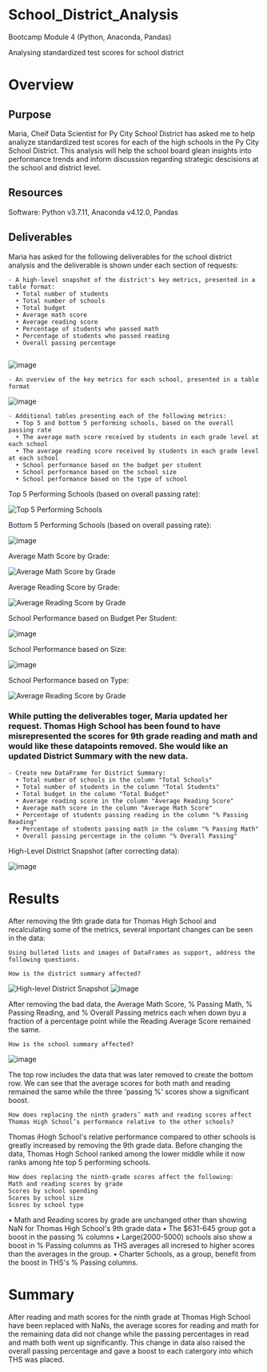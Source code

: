 # School_District_Analysis
Bootcamp Module 4 (Python, Anaconda, Pandas)

Analysing standardized test scores for school district 

# Overview

## Purpose

Maria, Cheif Data Scientist for Py City School District has asked me to help analiyze standardized test scores for each of the high schools in the Py City School District. This analysis will help the school board glean insights into performance trends and inform discussion regarding strategic descisions at the school and district level.

## Resources

Software: Python v3.7.11, Anaconda v4.12.0, Pandas

## Deliverables
Maria has asked for the following deliverables for the school district analysis and the deliverable is shown under each section of requests: 
```
- A high-level snapshot of the district's key metrics, presented in a table format:
  • Total number of students
  • Total number of schools
  • Total budget
  • Average math score
  • Average reading score
  • Percentage of students who passed math
  • Percentage of students who passed reading
  • Overall passing percentage
  
```
![image](/Analysis/district_analysis_deliverable_1.png "High-level District Snapshot")

```
- An overview of the key metrics for each school, presented in a table format
```

![image](https://github.com/Bryan-Corn/School_District_Analysis/blob/main/Analysis/district_analysis_deliverable__2.png "School Summary Table")

```
- Additional tables presenting each of the following metrics:
  • Top 5 and bottom 5 performing schools, based on the overall passing rate
  • The average math score received by students in each grade level at each school
  • The average reading score received by students in each grade level at each school
  • School performance based on the budget per student
  • School performance based on the school size 
  • School performance based on the type of school
```
Top 5 Performing Schools (based on overall passing rate):

![Top 5 Performing Schools](/Analysis/district_analysis_deliverable__3.png "Top 5 Performing Schools (based on overall passing rate)")

Bottom 5 Performing Schools (based on overall passing rate):

![image](/Analysis/district_analysis_deliverable__4.png "Bottom 5 Performing Schools (based on overall passing rate)")

Average Math Score by Grade:

![Average Math Score by Grade](/Analysis/district_analysis_deliverable__5.png "Average Math Score by Grade")

Average Reading Score by Grade:

![Average Reading Score by Grade](/Analysis/district_analysis_deliverable_6.png "Average Reading Score by Grade")

School Performance based on Budget Per Student:

![image](/Analysis/district_analysis_deliverable__7.png "School Performance based on Budget Per Student")

School Performance based on Size:

![image](/Analysis/district_analysis_deliverable_8.png "School Performance based on Size")

School Performance based on Type:

![Average Reading Score by Grade](/Analysis/district_analysis_deliverable_9.png "School Performance based on Type")

### While putting the deliverables toger, Maria updated her request. Thomas High School has been found to have misrepresented the scores for 9th grade reading and math and would like these datapoints removed. She would like an updated District Summary with the new data.
```
- Create new DataFrame for District Summary:
  • Total number of schools in the column "Total Schools"
  • Total number of students in the column "Total Students"
  • Total budget in the column "Total Budget"
  • Average reading score in the column "Average Reading Score"
  • Average math score in the column "Average Math Score"
  • Percentage of students passing reading in the column "% Passing Reading"
  • Percentage of students passing math in the column "% Passing Math"
  • Overall passing percentage in the column "% Overall Passing"
 ``` 
High-Level District Snapshot (after correcting data):

![image](/Analysis/district_analysis_deliverable_10.png "High-Level District Snapshot (after correcting data)")
 
  
# Results

After removing the 9th grade data for Thomas High School and recalculating some of the metrics, several important changes can be seen in the data:
```
Using bulleted lists and images of DataFrames as support, address the following questions.

How is the district summary affected?
```
![High-level District Snapshot](/Analysis/district_analysis_deliverable_1.png "High-level District Snapshot")
![image](/Analysis/district_analysis_deliverable_10.png "High-Level District Snapshot (after correcting data)")

After removing the bad data, the Average Math Score, % Passing Math, % Passing Reading, and % Overall Passing metrics each when down byu a fraction of a percentage point while the Reading Average Score remained the same.

```
How is the school summary affected?
```
![image](/Analysis/district_analysis_deliverable_11.png "Thomas High School Summary")

The top row includes the data that was later removed to create the bottom row. We can see that the average scores for both math and reading remained the same while the three 'passing %' scores show a significant boost.

```
How does replacing the ninth graders’ math and reading scores affect Thomas High School’s performance relative to the other schools?
```
Thomas iHogh School's relative performance compared to other schools is greatly increased by removing the 9th grade data. Before changing the data, Thomas Hogh School ranked among the lower middle while it now ranks among hte top 5 performing schools.

```
How does replacing the ninth-grade scores affect the following:
Math and reading scores by grade
Scores by school spending
Scores by school size
Scores by school type
```
• Math and Reading scores by grade are unchanged other than showing NaN for Thomas High School's 9th grade data 
• The $631-645 group got a boost in the passing % columns
• Large(2000-5000) schools also show a boost in % Passing columns as THS averages all incresed to higher scores than the averages in the group.
• Charter Schools, as a group, benefit from the boost in THS's % Passing columns.

# Summary

After reading and math scores for the ninth grade at Thomas High School have been replaced with NaNs, the average scores for reading and math for the remaining data did not change while the passing percentages in read and math both went up significantly. This change in data also raised the overall passing percentage and gave a boost to each catergory into which THS was placed.

